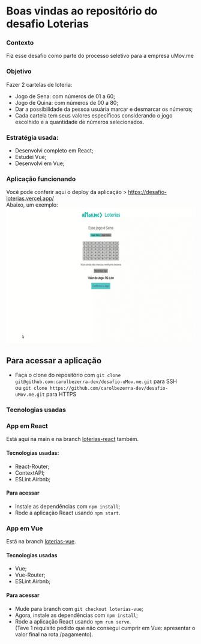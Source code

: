 # Boas vindas ao repositório do desafio Loterias

### Contexto  
Fiz esse desafio como parte do processo seletivo para a empresa uMov.me  

### Objetivo  
Fazer 2 cartelas de loteria:
- Jogo de Sena: com números de 01 a 60;  
- Jogo de Quina: com números de 00 a 80;
- Dar a possibilidade da pessoa usuária marcar e desmarcar os números;
- Cada cartela tem seus valores específicos considerando o jogo escolhido e a quantidade de números selecionados.

### Estratégia usada:
- Desenvolvi completo em React;
- Estudei Vue;
- Desenvolvi em Vue;

### Aplicação funcionando
Você pode conferir aqui o deploy da aplicação > https://desafio-loterias.vercel.app/  
Abaixo, um exemplo:  
![](https://github.com/carolbezerra-dev/desafio-uMov.me/blob/loterias-react/loterias.gif)

## Para acessar a aplicação
- Faça o clone do repositório com `git clone git@github.com:carolbezerra-dev/desafio-uMov.me.git` para SSH  
ou `git clone https://github.com/carolbezerra-dev/desafio-uMov.me.git` para HTTPS  
### Tecnologias usadas
### App em React
Está aqui na main e na branch [loterias-react](https://github.com/carolbezerra-dev/desafio-uMov.me/tree/loterias-react) também.
#### Tecnologias usadas:
* React-Router;
* ContextAPI;
* ESLint Airbnb;
#### Para acessar
- Instale as dependências com `npm install`;  
- Rode a aplicação React usando `npm start`.
### App em Vue
Está na branch [loterias-vue](https://github.com/carolbezerra-dev/desafio-uMov.me/tree/loterias-vue).
#### Tecnologias usadas
- Vue;
- Vue-Router;
- ESLint Airbnb;
#### Para acessar
- Mude para branch com `git checkout loterias-vue`;  
- Agora, instale as dependências com `npm install`;
- Rode a aplicação React usando `npm run serve`.  
(Teve 1 requisito pedido que não consegui cumprir em Vue: apresentar o valor final na rota /pagamento).
